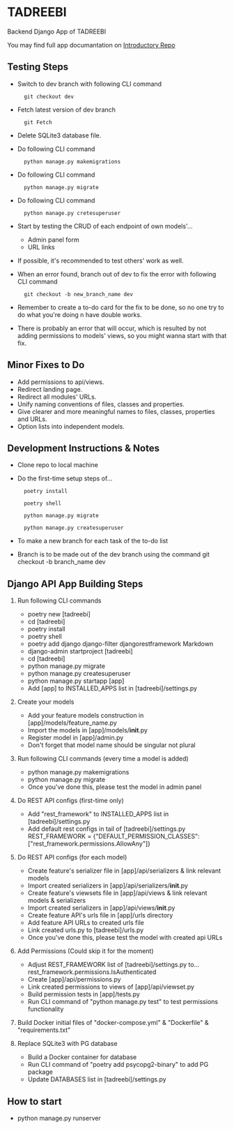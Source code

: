 # TADREEBI

Backend Django App of TADREEBI

You may find full app documantation on [Introductory Repo](https://github.com/Tadreebi/app)

## Testing Steps

- Switch to dev branch with following CLI command

        git checkout dev
- Fetch latest version of dev branch

        git Fetch
- Delete SQLite3 database file.
- Do following CLI command

        python manage.py makemigrations
- Do following CLI command

        python manage.py migrate
- Do following CLI command

        python manage.py cretesuperuser
- Start by testing the CRUD of each endpoint of own models'...
  - Admin panel form
  - URL links
- If possible, it's recommended to test others' work as well.
- When an error found, branch out of dev to fix the error with following CLI command

        git checkout -b new_branch_name dev
- Remember to create a to-do card for the fix to be done, so no one try to do what you're doing n have double works.
- There is probably an error that will occur, which is resulted by not adding permissions to models' views, so you might wanna start with that fix.

## Minor Fixes to Do

- Add permissions to api/views.
- Redirect landing page.
- Redirect all modules' URLs.
- Unify naming conventions of files, classes and properties.
- Give clearer and more meaningful names to files, classes, properties and URLs.
- Option lists into independent models.

## Development Instructions & Notes

- Clone repo to local machine
- Do the first-time setup steps of...

        poetry install

        poetry shell
        
        python manage.py migrate
        
        python manage.py createsuperuser
- To make a new branch for each task of the to-do list
- Branch is to be made out of the dev branch using the command
        git checkout -b branch_name dev

## Django API App Building Steps

1. Run following CLI commands
    - poetry new [tadreebi]
    - cd [tadreebi]
    - poetry install
    - poetry shell
    - poetry add django django-filter djangorestframework Markdown
    - django-admin startproject [tadreebi]
    - cd [tadreebi]
    - python manage.py migrate
    - python manage.py createsuperuser
    - python manage.py startapp [app]
    - Add [app] to INSTALLED_APPS list in [tadreebi]/settings.py

2. Create your models
    - Add your feature models construction in [app]/models/feature_name.py
    - Import the models in [app]/models/__init__.py
    - Register model in [app]/admin.py
    - Don't forget that model name should be singular not plural

3. Run following CLI commands (every time a model is added)
    - python manage.py makemigrations
    - python manage.py migrate
    - Once you've done this, please test the model in admin panel

4. Do REST API configs (first-time only)
    - Add "rest_framework" to INSTALLED_APPS list in [tadreebi]/settings.py
    - Add default rest configs in tail of [tadreebi]/settings.py
            REST_FRAMEWORK = {"DEFAULT_PERMISSION_CLASSES": ["rest_framework.permissions.AllowAny"]}

5. Do REST API configs (for each model)
    - Create feature's serializer file in [app]/api/serializers & link relevant models
    - Import created serializers in [app]/api/serializers/__init__.py
    - Create feature's viewsets file in [app]/api/views & link relevant models & serializers
    - Import created serializers in [app]/api/views/__init__.py
    - Create feature API's urls file in [app]/urls directory
    - Add feature API URLs to created urls file
    - Link created urls.py to [tadreebi]/urls.py
    - Once you've done this, please test the model with created api URLs

6. Add Permissions (Could skip it for the moment)
    - Adjust REST_FRAMEWORK list of [tadreebi]/settings.py to...
            rest_framework.permissions.IsAuthenticated
    - Create [app]/api/permissions.py
    - Link created permissions to views of [app]/api/viewset.py
    - Build permission tests in [app]/tests.py
    - Run CLI command of "python manage.py test" to test permissions functionality

7. Build Docker initial files of "docker-compose.yml" & "Dockerfile" & "requirements.txt"

8. Replace SQLite3 with PG database
    - Build a Docker container for database
    - Run CLI command of "poetry add psycopg2-binary" to add PG package
    - Update DATABASES list in [tadreebi]/settings.py

## How to start

- python manage.py runserver
